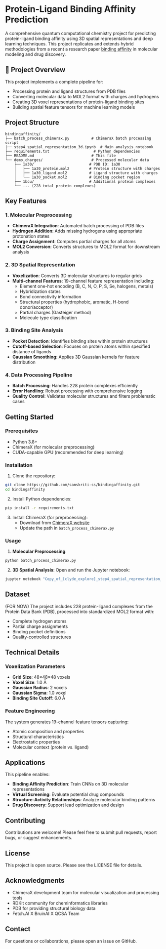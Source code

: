 # Protein-Ligand Binding Affinity Prediction

A comprehensive quantum computational chemistry project for predicting protein-ligand binding affinity using 3D spatial representations and deep learning techniques. This project replicates and extends hybrid methodologies from a recent a research paper [binding affinity](https://www.nature.com/articles/s41598-023-45269-y) in molecular modeling and drug discovery.

## 🧬 Project Overview

This project implements a complete pipeline for:

- Processing protein and ligand structures from PDB files
- Converting molecular data to MOL2 format with charges and hydrogens
- Creating 3D voxel representations of protein-ligand binding sites
- Building spatial feature tensors for machine learning models

## Project Structure

```text
bindingaffinity/
├── batch_process_chimerax.py          # ChimeraX batch processing script
├── step4_spatial_representation_3d.ipynb  # Main analysis notebook
├── requirements.txt                    # Python dependencies
├── README.md                          # This file
└── demo_charges/                      # Processed molecular data
    ├── 1a30/                         # PDB ID: 1a30
    │   ├── 1a30_protein.mol2         # Protein structure with charges
    │   ├── 1a30_ligand.mol2          # Ligand structure with charges
    │   └── 1a30_pocket.mol2          # Binding pocket region
    ├── 1bcu/                         # Additional protein complexes
    └── ... (228 total protein complexes)
```

## Key Features

### 1. Molecular Preprocessing

- **ChimeraX Integration**: Automated batch processing of PDB files
- **Hydrogen Addition**: Adds missing hydrogens using appropriate protonation states
- **Charge Assignment**: Computes partial charges for all atoms
- **MOL2 Conversion**: Converts structures to MOL2 format for downstream analysis

### 2. 3D Spatial Representation

- **Voxelization**: Converts 3D molecular structures to regular grids
- **Multi-channel Features**: 19-channel feature representation including:
  - Element one-hot encoding (B, C, N, O, P, S, Se, halogens, metals)
  - Hybridization states
  - Bond connectivity information
  - Structural properties (hydrophobic, aromatic, H-bond donor/acceptor)
  - Partial charges (Gasteiger method)
  - Molecule type classification

### 3. Binding Site Analysis

- **Pocket Detection**: Identifies binding sites within protein structures
- **Cutoff-based Selection**: Focuses on protein atoms within specified distance of ligands
- **Gaussian Smoothing**: Applies 3D Gaussian kernels for feature distribution

### 4. Data Processing Pipeline

- **Batch Processing**: Handles 228 protein complexes efficiently
- **Error Handling**: Robust processing with comprehensive logging
- **Quality Control**: Validates molecular structures and filters problematic cases

## Getting Started

### Prerequisites

- Python 3.8+
- ChimeraX (for molecular preprocessing)
- CUDA-capable GPU (recommended for deep learning)

### Installation

1. Clone the repository:

```bash
git clone https://github.com/sanskriti-ss/bindingaffinity.git
cd bindingaffinity
```

2. Install Python dependencies:

```bash
pip install -r requirements.txt
```

3. Install ChimeraX (for preprocessing):
   - Download from [ChimeraX website](https://www.cgl.ucsf.edu/chimerax/)
   - Update the path in `batch_process_chimerax.py`

### Usage

1. **Molecular Preprocessing**:

```bash
python batch_process_chimerax.py
```

2. **3D Spatial Analysis**:
   Open and run the Jupyter notebook:

```bash
jupyter notebook "Copy_of_[clyde_explore]_step4_spatial_representation_3d.ipynb"
```

## Dataset
(FOR NOW)
The project includes 228 protein-ligand complexes from the Protein Data Bank (PDB), processed into standardized MOL2 format with:

- Complete hydrogen atoms
- Partial charge assignments
- Binding pocket definitions
- Quality-controlled structures

## Technical Details

### Voxelization Parameters

- **Grid Size**: 48×48×48 voxels
- **Voxel Size**: 1.0 Å
- **Gaussian Radius**: 2 voxels
- **Gaussian Sigma**: 1.0 voxel
- **Binding Site Cutoff**: 6.0 Å

### Feature Engineering

The system generates 19-channel feature tensors capturing:

- Atomic composition and properties
- Structural characteristics
- Electrostatic properties
- Molecular context (protein vs. ligand)

## Applications

This pipeline enables:

- **Binding Affinity Prediction**: Train CNNs on 3D molecular representations
- **Virtual Screening**: Evaluate potential drug compounds
- **Structure-Activity Relationships**: Analyze molecular binding patterns
- **Drug Discovery**: Support lead optimization and design

## Contributing

Contributions are welcome! Please feel free to submit pull requests, report bugs, or suggest enhancements.

##  License

This project is open source. Please see the LICENSE file for details.

## Acknowledgments

- ChimeraX development team for molecular visualization and processing tools
- RDKit community for cheminformatics libraries
- PDB for providing structural biology data
- Fetch.AI X BruinAI X QCSA Team

## Contact

For questions or collaborations, please open an issue on GitHub.
